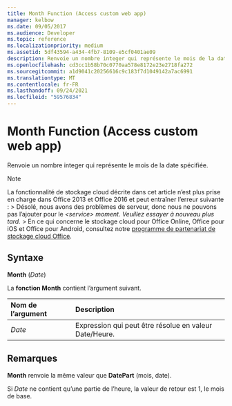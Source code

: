 ```yaml
---
title: Month Function (Access custom web app)
manager: kelbow
ms.date: 09/05/2017
ms.audience: Developer
ms.topic: reference
ms.localizationpriority: medium
ms.assetid: 5df43594-a434-4fb7-8109-e5cf0401ae09
description: Renvoie un nombre integer qui représente le mois de la date spécifiée.
ms.openlocfilehash: cd3cc1b58b70c0770aa578e8172e23e2718fa272
ms.sourcegitcommit: a1d9041c20256616c9c183f7d1049142a7ac6991
ms.translationtype: MT
ms.contentlocale: fr-FR
ms.lasthandoff: 09/24/2021
ms.locfileid: "59576834"
---
```

# <a name="month-function-access-custom-web-app"></a>Month Function (Access custom web app)

Renvoie un nombre integer qui représente le mois de la date spécifiée.
  
> [!NOTE]
> La fonctionnalité de stockage cloud décrite dans cet article n’est plus prise en charge dans Office 2013 et Office 2016 et peut entraîner l’erreur suivante : > Désolé, nous avons des problèmes de serveur, donc nous ne pouvons pas l’ajouter pour le *\<service\> moment. Veuillez essayer à nouveau plus tard.* > En ce qui concerne le stockage cloud pour Office Online, Office pour iOS et Office pour Android, consultez notre [programme de partenariat de stockage cloud Office](https://dev.office.com/programs/officecloudstorage). 
  
## <a name="syntax"></a>Syntaxe

 **Month** (*Date*) 
  
La **fonction Month** contient l’argument suivant. 
  
|**Nom de l’argument**|**Description**|
|:-----|:-----|
| *Date*  <br/> |Expression qui peut être résolue en valeur Date/Heure.  <br/> |
   
## <a name="remarks"></a>Remarques

 **Month** renvoie la même valeur que **DatePart** (mois, date). 
  
Si  *Date*  ne contient qu’une partie de l’heure, la valeur de retour est 1, le mois de base. 
  

